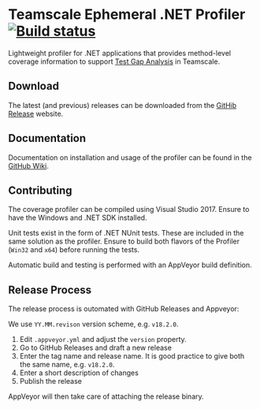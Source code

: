 Teamscale Ephemeral .NET Profiler
[![Build status](https://ci.appveyor.com/api/projects/status/pamrby3g6dm26074/branch/master?svg=true)](https://ci.appveyor.com/project/cqse/teamscale-profiler-dotnet/branch/master)
===================================

Lightweight profiler for .NET applications that provides method-level coverage information to support [Test Gap Analysis](https://www.cqse.eu/en/consulting/software-test-control/) in Teamscale.

## Download

The latest (and previous) releases can be downloaded from the [GitHib Release](https://github.com/cqse/teamscale-profiler-dotnet/releases) website.

## Documentation

Documentation on installation and usage of the profiler can be found in the [GitHub Wiki](https://github.com/cqse/teamscale-profiler-dotnet/wiki).

## Contributing

The coverage profiler can be compiled using Visual Studio 2017. Ensure to have the Windows and .NET SDK installed.

Unit tests exist in the form of .NET NUnit tests. These are included in the same solution as the profiler. Ensure to build both flavors of the Profiler (`Win32` and `x64`) before running the tests.

Automatic build and testing is performed with an AppVeyor build definition.

## Release Process

The release process is outomated with GitHub Releases and Appveyor:

We use `YY.MM.revison` version scheme, e.g. `v18.2.0`.

1. Edit `.appveyor.yml` and adjust the `version` property.
2. Go to GitHub Releases and draft a new release
3. Enter the tag name and release name. It is good practice to give both the same name, e.g. `v18.2.0`.
4. Enter a short description of changes
5. Publish the release

AppVeyor will then take care of attaching the release binary.
